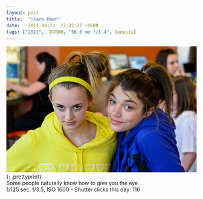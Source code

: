 ```yaml
---
layout: post
title:  "Stare Down"
date:   2011-04-13  17:37:27 -0600
tags: ["2011",  D7000, "50.0 mm f/1.4", Genesis]
---
```

![:title](/images/2011/2011_0413_D7K_2705.jpg)
{: .prettyprint}  
Some people naturally know how to give you the eye  
1/125 sec, f/3.5, ISO 1600 - Shutter clicks this day: 116